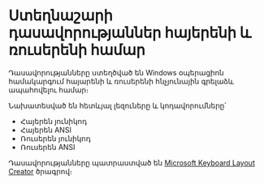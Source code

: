 # Ստեղնաշարի դասավորությաններ հայերենի և ռուսերենի համար 

Դասավորությանները ստեղծված են Windows օպերացիոն համակարգում հայարենի և ռուսերենի հնչյունային գրելաձև ապահովելու համար։

Նախատեսված են հետևյալ լեզուները և կոդավորումները՝
* Հայերեն յունիկոդ
* Հայերեն ANSI
* Ռուսերեն յունիկոդ
* Ռուսերեն ANSI

Դասավորությանները պատրաստված են [Microsoft Keyboard Layout Creator](https://www.microsoft.com/en-us/download/details.aspx?id=102134) ծրագրով։
